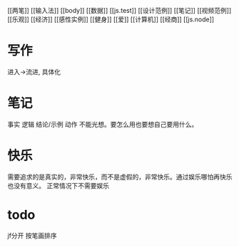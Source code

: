 [[两笔]]
[[输入法]]
[[body]]
[[数据]]
[[js.test]]
[[设计范例]]
[[笔记]]
[[视频范例]]
[[乐观]]
[[经济]]
[[感性实例]]
[[健身]]
[[爱]]
[[计算机]]
[[经商]]
[[js.node]]
# 写作
进入→流进, 具体化
# 笔记
事实 逻辑 结论/示例 动作 
不能光想。要怎么用也要想自己要用什么。
# 快乐
需要追求的是真实的，非常快乐，而不是虚假的，非常快乐。通过娱乐哪怕再快乐也没有意义。
正常情况下不需要娱乐

# todo
jf分开
按笔画排序